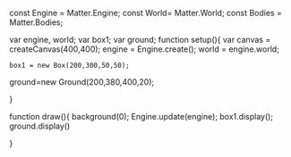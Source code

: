 const Engine = Matter.Engine;
const World= Matter.World;
const Bodies = Matter.Bodies;

var engine, world;
var box1;
var ground;
function setup(){
    var canvas = createCanvas(400,400);
    engine = Engine.create();
    world = engine.world;

    box1 = new Box(200,300,50,50);
ground=new Ground(200,380,400,20);

}

function draw(){
    background(0);
    Engine.update(engine);
    box1.display();
 ground.display()

 }  


















